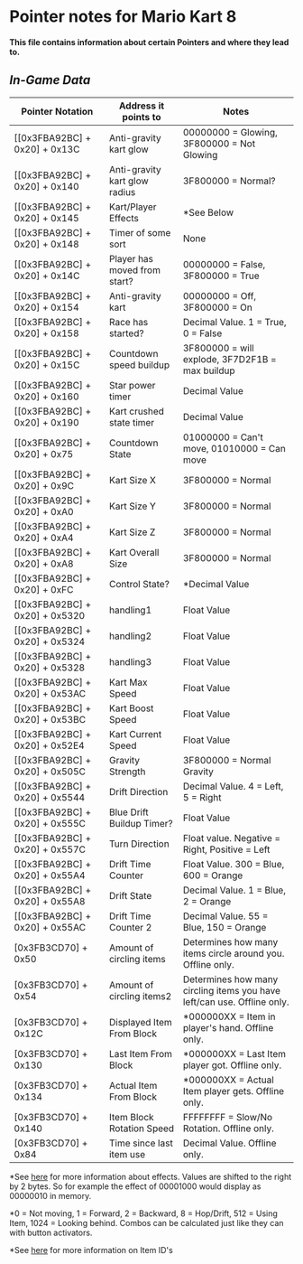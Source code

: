 # Pointer notes for Mario Kart 8

#### This file contains information about certain Pointers and where they lead to.

## _In-Game Data_
|  Pointer Notation            | Address it points to    |          Notes
|------------------------------|-------------------------|----------------------
|[[0x3FBA92BC] + 0x20] + 0x13C |Anti-gravity kart glow   |00000000 = Glowing, 3F800000 = Not Glowing
|[[0x3FBA92BC] + 0x20] + 0x140 |Anti-gravity kart glow radius|3F800000 = Normal?
|[[0x3FBA92BC] + 0x20] + 0x145 |Kart/Player Effects      |*See Below
|[[0x3FBA92BC] + 0x20] + 0x148 |Timer of some sort       |None
|[[0x3FBA92BC] + 0x20] + 0x14C |Player has moved from start?|00000000 = False, 3F800000 = True
|[[0x3FBA92BC] + 0x20] + 0x154 |Anti-gravity kart        |00000000 = Off, 3F800000 = On
|[[0x3FBA92BC] + 0x20] + 0x158 |Race has started?        |Decimal Value. 1 = True, 0 = False
|[[0x3FBA92BC] + 0x20] + 0x15C |Countdown speed buildup  |3F800000 = will explode, 3F7D2F1B = max buildup
|[[0x3FBA92BC] + 0x20] + 0x160 |Star power timer         |Decimal Value
|[[0x3FBA92BC] + 0x20] + 0x190 |Kart crushed state timer |Decimal Value
|[[0x3FBA92BC] + 0x20] + 0x75  |Countdown State          |01000000 = Can't move, 01010000 = Can move
|[[0x3FBA92BC] + 0x20] + 0x9C  |Kart Size X              |3F800000 = Normal
|[[0x3FBA92BC] + 0x20] + 0xA0  |Kart Size Y              |3F800000 = Normal
|[[0x3FBA92BC] + 0x20] + 0xA4  |Kart Size Z              |3F800000 = Normal
|[[0x3FBA92BC] + 0x20] + 0xA8  |Kart Overall Size        |3F800000 = Normal
|[[0x3FBA92BC] + 0x20] + 0xFC  |Control State?           |*Decimal Value
|[[0x3FBA92BC] + 0x20] + 0x5320|handling1                |Float Value
|[[0x3FBA92BC] + 0x20] + 0x5324|handling2                |Float Value
|[[0x3FBA92BC] + 0x20] + 0x5328|handling3                |Float Value
|[[0x3FBA92BC] + 0x20] + 0x53AC|Kart Max Speed           |Float Value
|[[0x3FBA92BC] + 0x20] + 0x53BC|Kart Boost Speed         |Float Value
|[[0x3FBA92BC] + 0x20] + 0x52E4|Kart Current Speed       |Float Value
|[[0x3FBA92BC] + 0x20] + 0x505C|Gravity Strength         |3F800000 = Normal Gravity
|[[0x3FBA92BC] + 0x20] + 0x5544|Drift Direction          |Decimal Value. 4 = Left, 5 = Right
|[[0x3FBA92BC] + 0x20] + 0x555C|Blue Drift Buildup Timer?|Float Value
|[[0x3FBA92BC] + 0x20] + 0x557C|Turn Direction           |Float value. Negative = Right, Positive = Left
|[[0x3FBA92BC] + 0x20] + 0x55A4|Drift Time Counter       |Float Value. 300 = Blue, 600 = Orange
|[[0x3FBA92BC] + 0x20] + 0x55A8|Drift State              |Decimal Value. 1 = Blue, 2 = Orange
|[[0x3FBA92BC] + 0x20] + 0x55AC|Drift Time Counter 2     |Decimal Value. 55 = Blue, 150 = Orange
|[0x3FB3CD70] + 0x50           |Amount of circling items |Determines how many items circle around you. Offline only.
|[0x3FB3CD70] + 0x54           |Amount of circling items2|Determines how many circling items you have left/can use. Offline only.
|[0x3FB3CD70] + 0x12C          |Displayed Item From Block|*000000XX = Item in player's hand. Offline only.
|[0x3FB3CD70] + 0x130          |Last Item From Block     |*000000XX = Last Item player got. Offline only.
|[0x3FB3CD70] + 0x134          |Actual Item From Block   |*000000XX = Actual Item player gets. Offline only.
|[0x3FB3CD70] + 0x140          |Item Block Rotation Speed|FFFFFFFF = Slow/No Rotation. Offline only.
|[0x3FB3CD70] + 0x84           |Time since last item use |Decimal Value. Offline only.

*See [here](https://github.com/Megabyte918/MK8-Cheat-Codes/blob/master/Player%20Effect%20Modifier%20%5BMegabyte918%5D) for more information about effects. Values are shifted to the right by 2 bytes. So for example the effect of 00001000 would display as 00000010 in memory.

*0 = Not moving, 1 = Forward, 2 = Backward, 8 = Hop/Drift, 512 = Using Item, 1024 = Looking behind.
 Combos can be calculated just like they can with button activators.
 
 *See [here](https://github.com/Megabyte918/MK8-Cheat-Codes/blob/master/Item%20Hack%20%5BFishguy6564%20%26%20MrEvil%5D) for more information on Item ID's
